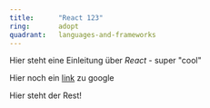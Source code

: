 ```yaml
---
title:      "React 123"
ring:       adopt
quadrant:   languages-and-frameworks
---
```


Hier steht eine Einleitung über *React* - super "cool"

Hier noch ein [link](http://www.google.de) zu google

Hier steht der Rest!
